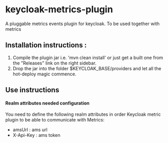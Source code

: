 # keycloak-metrics-plugin
A pluggable metrics events plugin for keycloak. To be used together with metrics 

## Installation instructions :

1. Compile the plugin jar i.e. 'mvn clean install' or just get a built one from the "Releases" link on the right sidebar.
2. Drop the jar into the folder $KEYCLOAK_BASE/providers and let all the hot-deploy magic commence.


## Use instructions

#### Realm attributes needed configuration

You need to define the following realm attributes in order Keycloak metric plugin to be able to communicate with Metrics:
- amsUrl : ams url
- X-Api-Key : ams token
